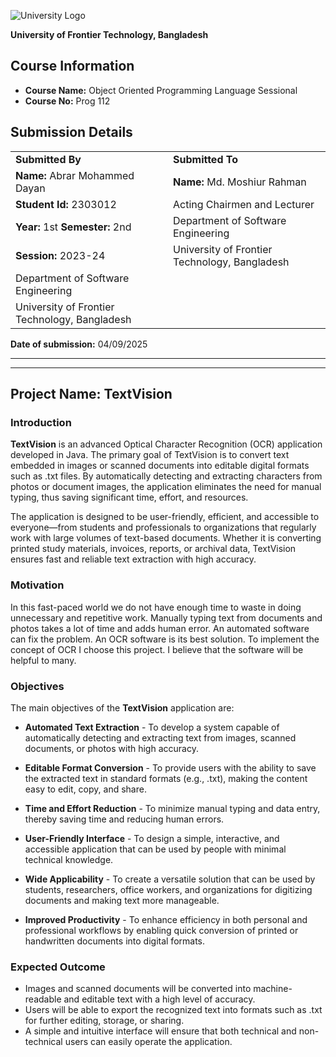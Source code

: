 ![University Logo](media/image1.jpeg)

**University of Frontier Technology, Bangladesh**

## Course Information
- **Course Name:** Object Oriented Programming Language Sessional
- **Course No:** Prog 112

## Submission Details

| | |
| - | - |
| **Submitted By** | **Submitted To** |
| **Name:** Abrar Mohammed Dayan | **Name:** Md. Moshiur Rahman |
| **Student Id:** 2303012 | Acting Chairmen and Lecturer |
| **Year:** 1st **Semester:** 2nd | Department of Software Engineering |
| **Session:** 2023-24 | University of Frontier Technology, Bangladesh |
| Department of Software Engineering | |
| University of Frontier Technology, Bangladesh | |

**Date of submission:** 04/09/2025

---



---

## Project Name: TextVision

### Introduction

**TextVision** is an advanced Optical Character Recognition (OCR) application developed in Java. The primary goal of TextVision is to convert text embedded in images or scanned documents into editable digital formats such as .txt files. By automatically detecting and extracting characters from photos or document images, the application eliminates the need for manual typing, thus saving significant time, effort, and resources.

The application is designed to be user-friendly, efficient, and accessible to everyone—from students and professionals to organizations that regularly work with large volumes of text-based documents. Whether it is converting printed study materials, invoices, reports, or archival data, TextVision ensures fast and reliable text extraction with high accuracy.

### Motivation

In this fast-paced world we do not have enough time to waste in doing unnecessary and repetitive work. Manually typing text from documents and photos takes a lot of time and adds human error. An automated software can fix the problem. An OCR software is its best solution. To implement the concept of OCR I choose this project. I believe that the software will be helpful to many.

### Objectives

The main objectives of the **TextVision** application are:

- **Automated Text Extraction** - To develop a system capable of automatically detecting and extracting text from images, scanned documents, or photos with high accuracy.

- **Editable Format Conversion** - To provide users with the ability to save the extracted text in standard formats (e.g., .txt), making the content easy to edit, copy, and share.

- **Time and Effort Reduction** - To minimize manual typing and data entry, thereby saving time and reducing human errors.

- **User-Friendly Interface** - To design a simple, interactive, and accessible application that can be used by people with minimal technical knowledge.

- **Wide Applicability** - To create a versatile solution that can be used by students, researchers, office workers, and organizations for digitizing documents and making text more manageable.

- **Improved Productivity** - To enhance efficiency in both personal and professional workflows by enabling quick conversion of printed or handwritten documents into digital formats.

### Expected Outcome

- Images and scanned documents will be converted into machine-readable and editable text with a high level of accuracy.
- Users will be able to export the recognized text into formats such as .txt for further editing, storage, or sharing.
- A simple and intuitive interface will ensure that both technical and non-technical users can easily operate the application.
